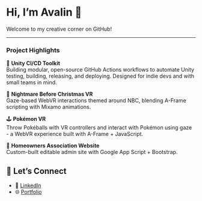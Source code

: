 # Hi, I’m Avalin 👋
Welcome to my creative corner on GitHub!

---

### Project Highlights 

🚀 **Unity CI/CD Toolkit**  
Building modular, open-source GitHub Actions workflows to automate Unity testing, building, releasing, and deploying. Designed for indie devs and with small teams in mind.

🎃 **Nightmare Before Christmas VR**  
Gaze-based WebVR interactions themed around NBC, blending A-Frame scripting with Mixamo animations.

🕹 **Pokémon VR**  
Throw Pokéballs with VR controllers and interact with Pokémon using gaze - a WebVR experience built with A-Frame + JavaScript.

🏡 **Homeowners Association Website**  
Custom-built editable admin site with Google App Script + Bootstrap.

## 💌 Let’s Connect

* 💼 [LinkedIn](https://www.linkedin.com/in/astridavalin/)
* 🌐 [Portfolio](https://www.avalin.dk/)
